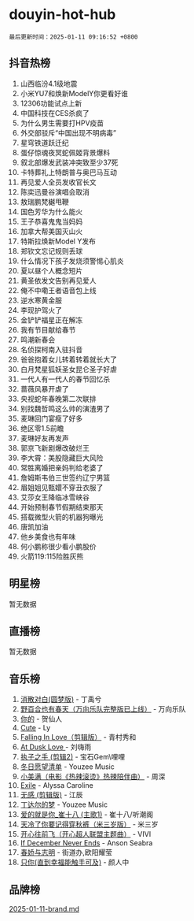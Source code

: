 # douyin-hot-hub

`最后更新时间：2025-01-11 09:16:52 +0800`

## 抖音热榜

1. 山西临汾4.1级地震
1. 小米YU7和焕新ModelY你更看好谁
1. 12306功能试点上新
1. 中国科技在CES杀疯了
1. 为什么男生需要打HPV疫苗
1. 外交部驳斥“中国出现不明病毒”
1. 星穹铁道跃迁纪
1. 蛋仔惊魂夜冥蛇佩姬背景爆料
1. 叙北部爆发武装冲突致至少37死
1. 卡特葬礼上特朗普与奥巴马互动
1. 再见爱人全员发收官长文
1. 陈奕迅曼谷演唱会取消
1. 敖瑞鹏梵樾甩鞭
1. 国色芳华为什么能火
1. 王子恭喜鬼鬼当妈妈
1. 加拿大帮美国灭山火
1. 特斯拉焕新Model Y发布
1. 郑钦文忘记规则丢球
1. 什么情况下孩子发烧须警惕心肌炎
1. 夏以昼个人概念短片
1. 黄圣依发文告别再见爱人
1. 俺不中嘞王者语音包上线
1. 逆水寒黄金服
1. 李现护驾火了
1. 金铲铲福星正在解冻
1. 我有节目献给春节
1. 鸣潮新春会
1. 名侦探柯南入驻抖音
1. 爸爸抱着女儿转着转着就长大了
1. 白月梵星狐妖圣女昆仑圣子好虐
1. 一代人有一代人的春节回忆杀
1. 蔷薇风暴开虐了
1. 央视蛇年春晚第二次联排
1. 别找魏哲鸣这么帅的演渣男了
1. 麦琳回门宴瘦了好多
1. 绝区零1.5前瞻
1. 麦琳好友再发声
1. 郭京飞新剧爆改破烂王
1. 李大霄：美股隐藏巨大风险
1. 常胜离婚把亲妈判给老婆了
1. 詹姆斯韦伯三世签约辽宁男篮
1. 眉姐姐见甄嬛不穿丑衣服了
1. 艾莎女王降临冰雪峡谷
1. 开始预制春节假期结束那天
1. 搭载微型火箭的机器狗曝光
1. 唐凯加油
1. 他乡美食也有年味
1. 何小鹏称很少看小鹏股价
1. 火箭119:115险胜灰熊

## 明星榜

暂无数据

## 直播榜

暂无数据

## 音乐榜

1. [消散对白(圆梦版)](https://sf6-cdn-tos.douyinstatic.com/obj/tos-cn-ve-2774/og4jB5I5IizzoZVAAAzWgBMAsMDWoArfwBOiFs) - 丁禹兮
1. [野百合也有春天（万向乐队完整版已上线）](https://sf5-hl-cdn-tos.douyinstatic.com/obj/tos-cn-ve-2774/oMnUxhRAMiAGBqDtIPBQ7ACYQZFlJCftcgeDJE) - 万向乐队
1. [你的](https://sf5-hl-cdn-tos.douyinstatic.com/obj/tos-cn-ve-2774/oYuIeKf42jB7sEV6B2upMdpYAgfrQWj0FeRegh) - 贺仙人
1. [Cute](https://sf5-hl-cdn-tos.douyinstatic.com/obj/tos-cn-ve-2774/o4IbIzHWKAAB4wsS5qMBRiiAlEBGTpQRNfFvuo) - Ly
1. [Falling In Love（剪辑版）](https://sf5-hl-cdn-tos.douyinstatic.com/obj/tos-cn-ve-2774/o8ajpA8zzgBPahbBIO8AcKGBLJezFCRd1wfP9f) - 青村秀和
1. [ At Dusk  Love ](https://sf5-hl-cdn-tos.douyinstatic.com/obj/tos-cn-ve-2774/o8CrpCf5CaYgI4ZrtQgMQAFEfuGqNnRSDQAPBc) - 刘嗨雨
1. [执子之手 (剪辑2)](https://sf5-hl-cdn-tos.douyinstatic.com/obj/tos-cn-ve-2774/oUoZLQjCc31XzqsBnBQUNgeKtYPBcgbFDwtfcu) - 宝石Gem\哩哩
1. [冬日愿望清单](https://sf5-hl-cdn-tos.douyinstatic.com/obj/tos-cn-ve-2774/oIIgUOeamCFCVAzxN6MFRLIBlLGpUqQxeeHrLE) - Youzee Music
1. [小美满（电影《热辣滚烫》热辣陪伴曲）](https://sf5-hl-cdn-tos.douyinstatic.com/obj/tos-cn-ve-2774/o0GAn2lSgfZIDUgtevCGDQYnFg4CwnrBaxbTZL) - 周深
1. [Exile](https://sf3-cdn-tos.douyinstatic.com/obj/tos-cn-ve-2774/oYj4gAQTknKE3WW0Je8KGmQ7z1cA4FefwtbufD) - Alyssa Caroline
1. [无感 (剪辑版)](https://sf5-hl-cdn-tos.douyinstatic.com/obj/tos-cn-ve-2774/o0eIsUzJBDlQaQFC5OFlgbMEZC1TFYBftOBn6p) - 江辰
1. [丁达尔的梦](https://sf5-hl-cdn-tos.douyinstatic.com/obj/tos-cn-ve-2774/oMU3WirUZBVQkAC9ccG5P2IQirziZM2RTInUY) - Youzee Music
1. [爱的就是你_崔十八 (主歌1)](https://sf6-cdn-tos.douyinstatic.com/obj/tos-cn-ve-2774/oI5BO5DhFZ6UTcNCnZaOCBLtZ7WIMQGfgnXf5E) - 崔十八/听潮阁
1. [天冷了你要记得穿秋裤（米三岁版）](https://sf5-hl-cdn-tos.douyinstatic.com/obj/tos-cn-ve-2774/oQlIwVIDWiZ6BQilAorS7MA0AgCkQDvcZAdm1) - 米三岁
1. [开心往前飞（开心超人联盟主题曲）](https://sf5-hl-cdn-tos.douyinstatic.com/obj/tos-cn-ve-2774/9d8fb7c82cf1421fb93a9fe925275e0a) - VIVI
1. [If December Never Ends](https://sf5-hl-cdn-tos.douyinstatic.com/obj/tos-cn-ve-2774/oY1IQMoTgCFIBg8RZifyqlBBt1UFgitTYmxeOS) - Anson Seabra
1. [春娇与志明](https://sf5-hl-cdn-tos.douyinstatic.com/obj/tos-cn-ve-2774/e530d8fceb7044b39707d7f9ff54add1) - 街道办,欧阳耀莹
1. [只你(直到幸福能触手可及)](https://sf5-hl-cdn-tos.douyinstatic.com/obj/tos-cn-ve-2774/o0lBkRDzFTeaVSUz3ZZSCBVtZ5DIMQGfgmEAuE) - 颜人中

## 品牌榜

[2025-01-11-brand.md](2025-01-11-brand.md)
